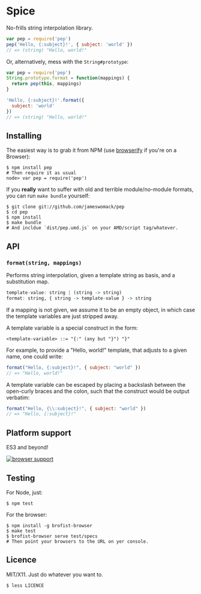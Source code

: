 Spice
=====

No-frills string interpolation library.

```js
var pep = require('pep')
pep('Hello, {:subject}!', { subject: 'world' })
// => (string) "Hello, world!"
```

Or, alternatively, mess with the `String#prototype`:

```js
var pep = require('pep')
String.prototype.format = function(mappings) {
  return pep(this, mappings)
}

'Hello, {:subject}!'.format({
  subject: 'world'
})
// => (string) "Hello, world!"
```


## Installing

The easiest way is to grab it from NPM (use [browserify][] if you're on a
Browser):

    $ npm install pep
    # Then require it as usual
    node> var pep = require('pep')
    
If you **really** want to suffer with old and terrible module/no-module
formats, you can run `make bundle` yourself:

    $ git clone git://github.com/jameswomack/pep
    $ cd pep
    $ npm install
    $ make bundle
    # And incldue `dist/pep.umd.js` on your AMD/script tag/whatever.


[browserify]: https://github.com/substack/node-browserify

## API

### `format(string, mappings)`

Performs string interpolation, given a template string as basis, and a
substitution map.

```hs
template-value: string | (string -> string)
format: string, { string -> template-value } -> string
```

If a mapping is not given, we assume it to be an empty object, in which case
the template variables are just stripped away.

A template variable is a special construct in the form:

    <template-variable> ::= "{:" (any but "}") "}"
    
For example, to provide a "Hello, world!" template, that adjusts to a given
name, one could write:

```js
format("Hello, {:subject}!", { subject: "world" })
// => "Hello, world!"
```

A template variable can be escaped by placing a backslash between the
open-curly braces and the colon, such that the construct would be output
verbatim:

```js
format("Hello, {\\:subject}!", { subject: "world" })
// => "Hello, {:subject}!"
```


## Platform support

ES3 and beyond!

[![browser support](https://ci.testling.com/jameswomack/pep.png)](http://ci.testling.com/jameswomack/pep)


## Testing

For Node, just:

    $ npm test
    
    
For the browser:

    $ npm install -g brofist-browser
    $ make test
    $ brofist-browser serve test/specs
    # Then point your browsers to the URL on yer console.
    

## Licence

MIT/X11. Just do whatever you want to.

    $ less LICENCE
